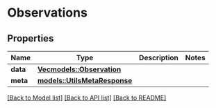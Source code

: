 # Observations

## Properties

Name | Type | Description | Notes
------------ | ------------- | ------------- | -------------
**data** | [**Vec<models::Observation>**](Observation.md) |  | 
**meta** | [**models::UtilsMetaResponse**](utilsMetaResponse.md) |  | 

[[Back to Model list]](../README.md#documentation-for-models) [[Back to API list]](../README.md#documentation-for-api-endpoints) [[Back to README]](../README.md)



